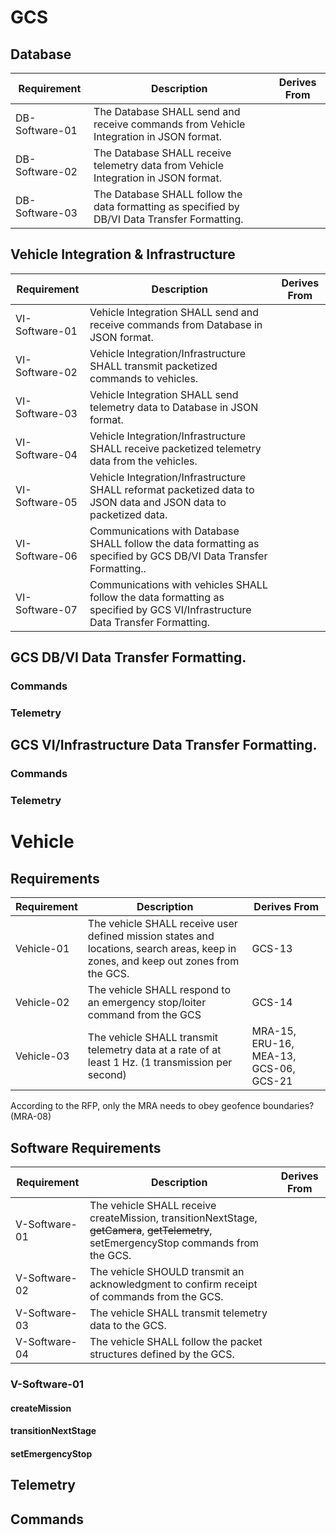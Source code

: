 # GCS

## Database
| Requirement | Description | Derives From |
| ----------- | ----------- | ------------ |
| DB-Software-01 | The Database SHALL send and receive commands from Vehicle Integration in JSON format. | |
| DB-Software-02 | The Database SHALL receive telemetry data from Vehicle Integration in JSON format. | |
| DB-Software-03 | The Database SHALL follow the data formatting as specified by DB/VI Data Transfer Formatting.

## Vehicle Integration & Infrastructure

| Requirement | Description | Derives From |
| ----------- | ----------- | ------------ |
| VI-Software-01 | Vehicle Integration SHALL send and receive commands from Database in JSON format. | | |
| VI-Software-02 | Vehicle Integration/Infrastructure SHALL transmit packetized commands to vehicles.
| VI-Software-03 | Vehicle Integration SHALL send telemetry data to Database in JSON format. | | |
| VI-Software-04 | Vehicle Integration/Infrastructure SHALL receive packetized telemetry data from the vehicles. | | |
| VI-Software-05 | Vehicle Integration/Infrastructure SHALL reformat packetized data to JSON data and JSON data to packetized data. | | | 
| VI-Software-06 | Communications with Database SHALL follow the data formatting as specified by GCS DB/VI Data Transfer Formatting..
| VI-Software-07 | Communications with vehicles SHALL follow the data formatting as specified by GCS VI/Infrastructure Data Transfer Formatting. | | |


## GCS DB/VI Data Transfer Formatting.
### Commands

### Telemetry

## GCS VI/Infrastructure Data Transfer Formatting.
### Commands

### Telemetry

# Vehicle
## Requirements
| Requirement | Description | Derives From |
| ----------- | ----------- | ------------ |
| Vehicle-01 | The vehicle SHALL receive user defined mission states and locations, search areas, keep in zones, and keep out zones from the GCS. | GCS-13 |
| Vehicle-02 | The vehicle SHALL respond to an emergency stop/loiter command from the GCS | GCS-14 |
| Vehicle-03 | The vehicle SHALL transmit telemetry data at a rate of at least 1 Hz. (1 transmission per second) | MRA-15, ERU-16, MEA-13, GCS-06, GCS-21 | 

According to the RFP, only the MRA needs to obey geofence boundaries? (MRA-08)

## Software Requirements
| Requirement | Description | Derives From |
| ----------- | ----------- | ------------ |
| V-Software-01 | The vehicle SHALL receive createMission, transitionNextStage, ~~getCamera~~, ~~getTelemetry~~, setEmergencyStop commands from the GCS.   |  |
| V-Software-02 | The vehicle SHOULD transmit an acknowledgment to confirm receipt of commands from the GCS. |  |
| V-Software-03 | The vehicle SHALL transmit telemetry data to the GCS. | |
| V-Software-04 | The vehicle SHALL follow the packet structures defined by the GCS. | |

### V-Software-01
#### createMission

#### transitionNextStage

#### setEmergencyStop

## Telemetry

## Commands
